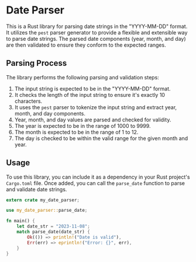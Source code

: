 # Date Parser

This is a Rust library for parsing date strings in the "YYYY-MM-DD" format. It utilizes the `pest` parser generator to provide a flexible and extensible way to parse date strings. The parsed date components (year, month, and day) are then validated to ensure they conform to the expected ranges.

## Parsing Process

The library performs the following parsing and validation steps:

1. The input string is expected to be in the "YYYY-MM-DD" format.
2. It checks the length of the input string to ensure it's exactly 10 characters.
3. It uses the `pest` parser to tokenize the input string and extract year, month, and day components.
4. Year, month, and day values are parsed and checked for validity.
5. The year is expected to be in the range of 1000 to 9999.
6. The month is expected to be in the range of 1 to 12.
7. The day is checked to be within the valid range for the given month and year.

## Usage

To use this library, you can include it as a dependency in your Rust project's `Cargo.toml` file. Once added, you can call the `parse_date` function to parse and validate date strings.

```rust
extern crate my_date_parser;

use my_date_parser::parse_date;

fn main() {
    let date_str = "2023-11-08";
    match parse_date(date_str) {
        Ok(()) => println!("Date is valid"),
        Err(err) => eprintln!("Error: {}", err),
    }
}
